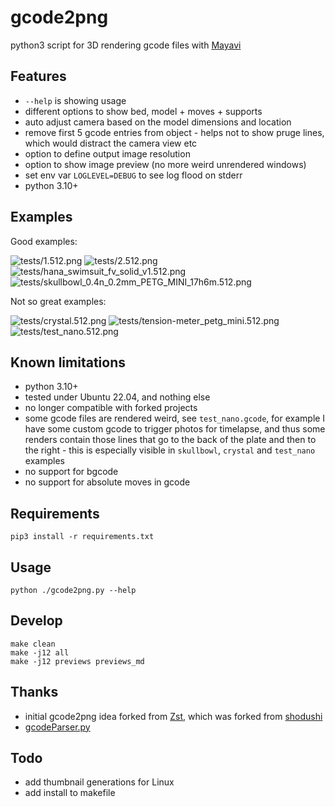 # gcode2png

python3 script for 3D rendering gcode files with [Mayavi](https://docs.enthought.com/mayavi/mayavi/)

## Features

- `--help` is showing usage
- different options to show bed, model  + moves + supports
- auto adjust camera based on the model dimensions and location
- remove first 5 gcode entries from object - helps not to show pruge lines,
  which would distract the camera view etc
- option to define output image resolution
- option to show image preview (no more weird unrendered windows)
- set env var `LOGLEVEL=DEBUG` to see log flood on stderr
- python 3.10+

## Examples

Good examples:

![tests/1.512.png](tests/1.512.png)
![tests/2.512.png](tests/2.512.png)
![tests/hana_swimsuit_fv_solid_v1.512.png](tests/hana_swimsuit_fv_solid_v1.512.png)
![tests/skullbowl_0.4n_0.2mm_PETG_MINI_17h6m.512.png](tests/skullbowl_0.4n_0.2mm_PETG_MINI_17h6m.512.png)

Not so great examples:

![tests/crystal.512.png](tests/crystal.512.png)
![tests/tension-meter_petg_mini.512.png](tests/tension-meter_petg_mini.512.png)
![tests/test_nano.512.png](tests/test_nano.512.png)

## Known limitations

- python 3.10+
- tested under Ubuntu 22.04, and nothing else
- no longer compatible with forked projects
- some gcode files are rendered weird, see `test_nano.gcode`, for example I have
  some custom gcode to trigger photos for timelapse, and thus some renders
  contain those lines that go to the back of the plate and then to the right -
  this is especially visible in `skullbowl`, `crystal` and `test_nano` examples
- no support for bgcode
- no support for absolute moves in gcode

## Requirements

```shell
pip3 install -r requirements.txt
```

## Usage

```shell
python ./gcode2png.py --help
```

## Develop

```shell
make clean
make -j12 all
make -j12 previews previews_md
```

## Thanks

- initial gcode2png idea forked from [Zst](https://github.com/Zst/gcode2png),
  which was forked from [shodushi](https://github.com/shodushi/gcode2png)
- [gcodeParser.py](https://github.com/jonathanwin/yagv)

## Todo

- add thumbnail generations for Linux
- add install to makefile
